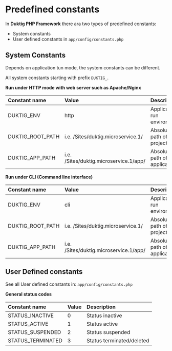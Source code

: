# Predefined constants

In **Duktig PHP Framework** there ara two types of predefined constants:

- System constants
- User defined constants in `app/config/constants.php`

## System Constants

Depends on application tun mode, the system constants can be different.

All system constants starting with prefix `DUKTIG_`.

**Run under HTTP mode with web server such as Apache/Nginx**

| Constant name      | Value                                  | Description                  |
| :----------------- | :------------------------------------- | :--------------------------- |
| DUKTIG_ENV         | http                                   | Application run environment  |
| DUKTIG_ROOT_PATH   | i.e. /Sites/duktig.microservice.1/     | Absolute path of project     |
| DUKTIG_APP_PATH    | i.e. /Sites/duktig.microservice.1/app/ | Absolute path of application |

**Run under CLI (Command line interface)**

| Constant name      | Value                                   | Description                  |
| :----------------- | :-------------------------------------- | :--------------------------- |
| DUKTIG_ENV         | cli                                     | Application run environment  |
| DUKTIG_ROOT_PATH   | i.e. /Sites/duktig.microservice.1/      | Absolute path of project     |
| DUKTIG_APP_PATH    | i.e. /Sites/duktig.microservice.1/app/  | Absolute path of application |

## User Defined constants

See all User defined constants in: `app/config/constants.php`

**General status codes**

| Constant name     | Value | Description               |
| :---------------- | :---- | :------------------------ |
| STATUS_INACTIVE   | 0     | Status inactive           |
| STATUS_ACTIVE     | 1     | Status active             | 
| STATUS_SUSPENDED  | 2     | Status suspended          |
| STATUS_TERMINATED | 3     | Status terminated/deleted |

